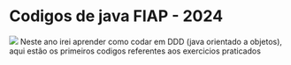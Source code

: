 # Codigos de java FIAP - 2024
<img  src="https://images-wixmp-ed30a86b8c4ca887773594c2.wixmp.com/i/bd751d07-1e6e-4b3f-aa49-0adae5f330c1/d91ydkn-2f85f091-a52d-435f-b9b7-11de4dca63de.png"  />
Neste ano irei aprender como codar em DDD (java orientado a objetos), aqui estão os primeiros codigos referentes aos exercicios praticados

